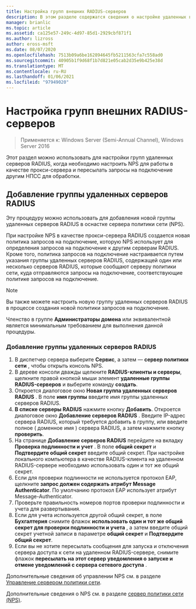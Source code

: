 ```yaml
---
title: Настройка групп внешних RADIUS-серверов
description: В этом разделе содержатся сведения о настройке удаленных групп серверов RADIUS на сервере политики сети в Windows Server 2016.
manager: brianlic
ms.topic: article
ms.assetid: ca125e57-249c-4d97-85d1-2929cbf871f1
ms.author: lizross
author: eross-msft
ms.date: 08/07/2020
ms.openlocfilehash: 7513b09a6be162894645fb5211563cfa7c558ad0
ms.sourcegitcommit: 40905b1f9d68f1b7d821e05cab2d35e9b425e38d
ms.translationtype: MT
ms.contentlocale: ru-RU
ms.lasthandoff: 01/06/2021
ms.locfileid: "97949020"
---
```

# <a name="configure-remote-radius-server-groups"></a>Настройка групп внешних RADIUS-серверов

>Применяется к: Windows Server (Semi-Annual Channel), Windows Server 2016

Этот раздел можно использовать для настройки групп удаленных серверов RADIUS, когда необходимо настроить NPS для работы в качестве прокси-сервера и пересылать запросы на подключение другим НПСС для обработки.

## <a name="add-a-remote-radius-server-group"></a>Добавление группы удаленных серверов RADIUS

Эту процедуру можно использовать для добавления новой группы удаленных серверов RADIUS в оснастке сервера политики сети (NPS).

При настройке NPS в качестве прокси-сервера RADIUS создается новая политика запросов на подключение, которую NPS использует для определения запросов на подключение к другим серверам RADIUS. Кроме того, политика запросов на подключение настраивается путем указания группы удаленных серверов RADIUS, содержащей один или несколько серверов RADIUS, которые сообщают серверу политики сети, куда отправляются запросы на подключение, соответствующие политике запросов на подключение.

>[!NOTE]
>Вы также можете настроить новую группу удаленных серверов RADIUS в процессе создания новой политики запросов на подключение.

Членство в группе **Администраторы домена** или эквивалентной является минимальным требованием для выполнения данной процедуры.

### <a name="to-add-a-remote-radius-server-group"></a>Добавление группы удаленных серверов RADIUS

1. В диспетчер сервера выберите **Сервис**, а затем — **сервер политики сети** , чтобы открыть консоль NPS.
2. В дереве консоли дважды щелкните **RADIUS-клиенты и серверы**, щелкните правой кнопкой мыши элемент **удаленные группы RADIUS-серверов** и выберите команду **создать**.
3. Откроется диалоговое окно **Новая группа удаленных серверов RADIUS** . В поле **имя группы** введите имя группы удаленных серверов RADIUS.
4. **В списке серверы RADIUS** нажмите кнопку **Добавить**. Откроется диалоговое окно **Добавление серверов RADIUS** . Введите IP-адрес сервера RADIUS, который требуется добавить в группу, или введите полное \( доменное имя \) сервера RADIUS, а затем нажмите кнопку **проверить**.
5. На странице **Добавление серверов RADIUS** перейдите на вкладку **Проверка подлинности и учет** . В поле **общий секрет** и **Подтвердите общий секрет** введите общий секрет. При настройке локального компьютера в качестве RADIUS-клиента на удаленном RADIUS-сервере необходимо использовать один и тот же общий секрет.
6. Если для проверки подлинности не используется протокол EAP, щелкните **запрос должен содержать атрибут Message Authenticator**. По умолчанию протокол EAP использует атрибут Message-Authenticator.
7. Проверьте правильность номеров портов проверки подлинности и учета для развертывания.
8. Если для учета используется другой общий секрет, в поле **Бухгалтерия** снимите флажок **использовать один и тот же общий секрет для проверки подлинности и учета** , а затем введите общий секрет учетной записи в параметре **общий секрет** и **Подтвердите общий секрет**.
9. Если вы не хотите пересылать сообщения для запуска и отключения сервера доступа к сети на удаленном RADIUS-сервере, снимите флажок **пересылать на этот сервер уведомления о запуске и отмене уведомлений с сервера сетевого доступа** .

Дополнительные сведения об управлении NPS см. в разделе [Управление сервером политики сети](nps-manage-top.md).

Дополнительные сведения о NPS см. в разделе [сервер политики сети (NPS)](nps-top.md).


